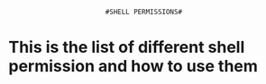 							#SHELL PERMISSIONS#




# This is the list of different shell permission and how to use them


